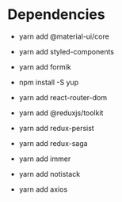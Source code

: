 # Dependencies

-  yarn add @material-ui/core
-  yarn add styled-components

-  yarn add formik
-  npm install -S yup

-  yarn add react-router-dom

-  yarn add @reduxjs/toolkit
-  yarn add redux-persist
-  yarn add redux-saga

-  yarn add immer

-  yarn add notistack

-  yarn add axios
